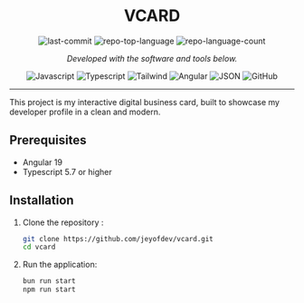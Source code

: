 <p>
    <h1 align="center">VCARD</h1>
</p>

<p align="center">
	<img src="https://img.shields.io/github/last-commit/jeyofdev/vcard?style=flat-square&logo=git&logoColor=white&color=157bed" alt="last-commit">
	<img src="https://img.shields.io/github/languages/top/jeyofdev/vcard?style=flat-square&color=157bed" alt="repo-top-language">
	<img src="https://img.shields.io/github/languages/count/jeyofdev/vcard?style=flat-square&color=157bed" alt="repo-language-count">
<p>

<p align="center">
    <em>Developed with the software and tools below.</em>
</p>

<p align="center">
	<img src="https://img.shields.io/badge/javascript-%23ED8B00.svg?style=flat-square&logo=javascript&logoColor=white" alt="Javascript">
	<img src="https://img.shields.io/badge/typescript-%23007ACC.svg?style=flat-square&logo=typescript&logoColor=white" alt="Typescript">
	<img src="https://img.shields.io/badge/tailwindcss-%2338B2AC?style=flat-square&logo=tailwind-css&logoColor=white" alt="Tailwind">
	<img src="https://img.shields.io/badge/angular-%23DD0031.svg?style=flat-square&logo=angular&logoColor=white" alt="Angular">
  <img src="https://img.shields.io/badge/JSON-000000.svg?style=flat-square&logo=JSON&logoColor=white" alt="JSON">
  <img src="https://img.shields.io/badge/GitHub-181717.svg?style=flat-square&logo=GitHub&logoColor=white" alt="GitHub">
</p>
<hr>

<p>
    This project is my interactive digital business card, built to showcase my developer profile in a clean and modern.
</p>

## Prerequisites

- Angular 19
- Typescript 5.7 or higher

## Installation

1. Clone the repository :
    ```sh
    git clone https://github.com/jeyofdev/vcard.git
    cd vcard
    ```

2. Run the application:
    ```sh
    bun run start
    npm run start
    ```
